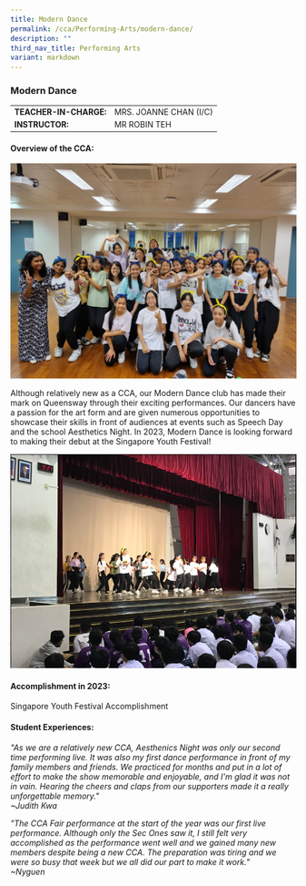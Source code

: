 ```yaml
---
title: Modern Dance
permalink: /cca/Performing-Arts/modern-dance/
description: ""
third_nav_title: Performing Arts
variant: markdown
---
```

### Modern Dance

|  	|  	|
|---	|---	|
| **TEACHER-IN-CHARGE:** 	| MRS. JOANNE CHAN (I/C)|
| **INSTRUCTOR:** 	| MR ROBIN TEH 	|


         
#### Overview of the CCA:   

![](/images/Mordern%20Dance%202-20220901_185450%20-%20Joanne%20Loo.jpg)

Although relatively new as a CCA, our Modern Dance club has made their mark on Queensway through their exciting performances. Our dancers have a passion for the art form and are given numerous opportunities to showcase their skills in front of audiences at events such as Speech Day and the school Aesthetics Night. In 2023, Modern Dance is looking forward to making their debut at the Singapore Youth Festival!

![](/images/Modern%20Dance%201-Teachers%20Day%20Performance%202022%20%20-%20Joanne%20Loo.png)


#### Accomplishment in 2023:

Singapore Youth Festival Accomplishment



#### Student Experiences:

*"As we are a relatively new CCA, Aesthenics Night was only our second time performing live. It was also my first dance performance in front of my family members and friends. We practiced for months and put in a lot of effort to make the show memorable and enjoyable, and I'm glad it was not in vain. Hearing the cheers and claps from our supporters made it a really unforgettable memory."                                    
~Judith Kwa*

*"The CCA Fair performance at the start of the year was our first live performance. Although only the Sec Ones saw it, I still felt very accomplished as the performance went well and we gained many new members despite being a new CCA. The preparation was tiring and we were so busy that week but we all did our part to make it work."  
~Nyguen*